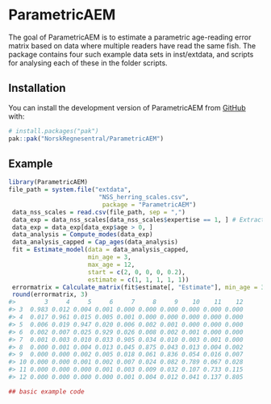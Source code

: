 
<!-- README.md is generated from README.Rmd. Please edit that file -->

# ParametricAEM

<!-- badges: start -->
<!-- badges: end -->

The goal of ParametricAEM is to estimate a parametric age-reading error
matrix based on data where multiple readers have read the same fish. The
package contains four such example data sets in inst/extdata, and
scripts for analysing each of these in the folder scripts.

## Installation

You can install the development version of ParametricAEM from
[GitHub](https://github.com/) with:

``` r
# install.packages("pak")
pak::pak("NorskRegnesentral/ParametricAEM")
```

## Example

``` r
library(ParametricAEM)
file_path = system.file("extdata",
                         "NSS_herring_scales.csv",
                          package = "ParametricAEM")
 data_nss_scales = read.csv(file_path, sep = ",")
 data_exp = data_nss_scales[data_nss_scales$expertise == 1, ] # Extract experts
 data_exp = data_exp[data_exp$age > 0, ]
 data_analysis = Compute_modes(data_exp)
 data_analysis_capped = Cap_ages(data_analysis)
 fit = Estimate_model(data = data_analysis_capped,
                      min_age = 3,
                      max_age = 12,
                      start = c(2, 0, 0, 0, 0.2),
                      estimate = c(1, 1, 1, 1, 1))
 errormatrix = Calculate_matrix(fit$estimate[, "Estimate"], min_age = 3, max_age = 12)
 round(errormatrix, 3)
#>        3     4     5     6     7     8     9    10    11    12
#> 3  0.983 0.012 0.004 0.001 0.000 0.000 0.000 0.000 0.000 0.000
#> 4  0.017 0.961 0.015 0.005 0.001 0.000 0.000 0.000 0.000 0.000
#> 5  0.006 0.019 0.947 0.020 0.006 0.002 0.001 0.000 0.000 0.000
#> 6  0.002 0.007 0.025 0.929 0.026 0.008 0.002 0.001 0.000 0.000
#> 7  0.001 0.003 0.010 0.033 0.905 0.034 0.010 0.003 0.001 0.000
#> 8  0.000 0.001 0.004 0.013 0.045 0.875 0.043 0.013 0.004 0.002
#> 9  0.000 0.000 0.002 0.005 0.018 0.061 0.836 0.054 0.016 0.007
#> 10 0.000 0.000 0.001 0.002 0.007 0.024 0.082 0.789 0.067 0.028
#> 11 0.000 0.000 0.000 0.001 0.003 0.009 0.032 0.107 0.733 0.115
#> 12 0.000 0.000 0.000 0.000 0.001 0.004 0.012 0.041 0.137 0.805

## basic example code
```
